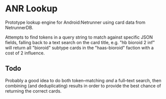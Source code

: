 # ANR Lookup

Prototype lookup engine for Android:Netrunner using card data from NetrunnerDB.

Attempts to find tokens in a query string to match against specific JSON fields,
falling back to a text search on the card title, e.g. "hb bioroid 2 inf" will return
all "bioroid" subtype cards in the "haas-bioroid" faction with a cost of 2 influence.

## Todo

Probably a good idea to do both token–matching *and* a full–text search, then
combining (and deduplicating) results in order to provide the best chance of
returning the correct cards.
